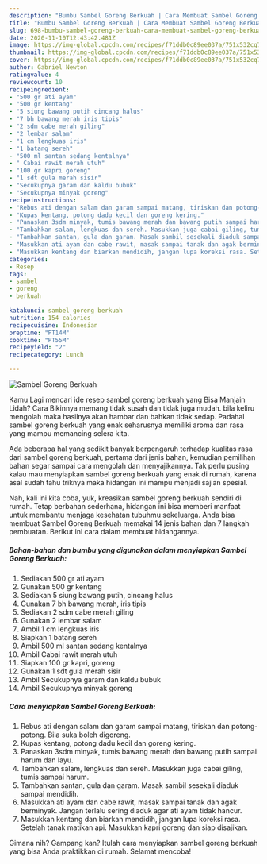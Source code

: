 ```yaml
---
description: "Bumbu Sambel Goreng Berkuah | Cara Membuat Sambel Goreng Berkuah Yang Mudah Dan Praktis"
title: "Bumbu Sambel Goreng Berkuah | Cara Membuat Sambel Goreng Berkuah Yang Mudah Dan Praktis"
slug: 698-bumbu-sambel-goreng-berkuah-cara-membuat-sambel-goreng-berkuah-yang-mudah-dan-praktis
date: 2020-11-10T12:43:42.481Z
image: https://img-global.cpcdn.com/recipes/f71ddb0c89ee037a/751x532cq70/sambel-goreng-berkuah-foto-resep-utama.jpg
thumbnail: https://img-global.cpcdn.com/recipes/f71ddb0c89ee037a/751x532cq70/sambel-goreng-berkuah-foto-resep-utama.jpg
cover: https://img-global.cpcdn.com/recipes/f71ddb0c89ee037a/751x532cq70/sambel-goreng-berkuah-foto-resep-utama.jpg
author: Gabriel Newton
ratingvalue: 4
reviewcount: 10
recipeingredient:
- "500 gr ati ayam"
- "500 gr kentang"
- "5 siung bawang putih cincang halus"
- "7 bh bawang merah iris tipis"
- "2 sdm cabe merah giling"
- "2 lembar salam"
- "1 cm lengkuas iris"
- "1 batang sereh"
- "500 ml santan sedang kentalnya"
- " Cabai rawit merah utuh"
- "100 gr kapri goreng"
- "1 sdt gula merah sisir"
- "Secukupnya garam dan kaldu bubuk"
- "Secukupnya minyak goreng"
recipeinstructions:
- "Rebus ati dengan salam dan garam sampai matang, tiriskan dan potong-potong. Bila suka boleh digoreng."
- "Kupas kentang, potong dadu kecil dan goreng kering."
- "Panaskan 3sdm minyak, tumis bawang merah dan bawang putih sampai harum dan layu."
- "Tambahkan salam, lengkuas dan sereh. Masukkan juga cabai giling, tumis sampai harum."
- "Tambahkan santan, gula dan garam. Masak sambil sesekali diaduk sampai mendidih."
- "Masukkan ati ayam dan cabe rawit, masak sampai tanak dan agak berminyak. Jangan terlalu sering diaduk agar ati ayam tidak hancur."
- "Masukkan kentang dan biarkan mendidih, jangan lupa koreksi rasa. Setelah tanak matikan api. Masukkan kapri goreng dan siap disajikan."
categories:
- Resep
tags:
- sambel
- goreng
- berkuah

katakunci: sambel goreng berkuah 
nutrition: 154 calories
recipecuisine: Indonesian
preptime: "PT14M"
cooktime: "PT55M"
recipeyield: "2"
recipecategory: Lunch

---
```



![Sambel Goreng Berkuah](https://img-global.cpcdn.com/recipes/f71ddb0c89ee037a/751x532cq70/sambel-goreng-berkuah-foto-resep-utama.jpg)

Kamu Lagi mencari ide resep sambel goreng berkuah yang Bisa Manjain Lidah? Cara Bikinnya memang tidak susah dan tidak juga mudah. bila keliru mengolah maka hasilnya akan hambar dan bahkan tidak sedap. Padahal sambel goreng berkuah yang enak seharusnya memiliki aroma dan rasa yang mampu memancing selera kita.



Ada beberapa hal yang sedikit banyak berpengaruh terhadap kualitas rasa dari sambel goreng berkuah, pertama dari jenis bahan, kemudian pemilihan bahan segar sampai cara mengolah dan menyajikannya. Tak perlu pusing kalau mau menyiapkan sambel goreng berkuah yang enak di rumah, karena asal sudah tahu triknya maka hidangan ini mampu menjadi sajian spesial.


Nah, kali ini kita coba, yuk, kreasikan sambel goreng berkuah sendiri di rumah. Tetap berbahan sederhana, hidangan ini bisa memberi manfaat untuk membantu menjaga kesehatan tubuhmu sekeluarga. Anda bisa membuat Sambel Goreng Berkuah memakai 14 jenis bahan dan 7 langkah pembuatan. Berikut ini cara dalam membuat hidangannya.

<!--inarticleads1-->

##### Bahan-bahan dan bumbu yang digunakan dalam menyiapkan Sambel Goreng Berkuah:

1. Sediakan 500 gr ati ayam
1. Gunakan 500 gr kentang
1. Sediakan 5 siung bawang putih, cincang halus
1. Gunakan 7 bh bawang merah, iris tipis
1. Sediakan 2 sdm cabe merah giling
1. Gunakan 2 lembar salam
1. Ambil 1 cm lengkuas iris
1. Siapkan 1 batang sereh
1. Ambil 500 ml santan sedang kentalnya
1. Ambil  Cabai rawit merah utuh
1. Siapkan 100 gr kapri, goreng
1. Gunakan 1 sdt gula merah sisir
1. Ambil Secukupnya garam dan kaldu bubuk
1. Ambil Secukupnya minyak goreng




<!--inarticleads2-->

##### Cara menyiapkan Sambel Goreng Berkuah:

1. Rebus ati dengan salam dan garam sampai matang, tiriskan dan potong-potong. Bila suka boleh digoreng.
1. Kupas kentang, potong dadu kecil dan goreng kering.
1. Panaskan 3sdm minyak, tumis bawang merah dan bawang putih sampai harum dan layu.
1. Tambahkan salam, lengkuas dan sereh. Masukkan juga cabai giling, tumis sampai harum.
1. Tambahkan santan, gula dan garam. Masak sambil sesekali diaduk sampai mendidih.
1. Masukkan ati ayam dan cabe rawit, masak sampai tanak dan agak berminyak. Jangan terlalu sering diaduk agar ati ayam tidak hancur.
1. Masukkan kentang dan biarkan mendidih, jangan lupa koreksi rasa. Setelah tanak matikan api. Masukkan kapri goreng dan siap disajikan.




Gimana nih? Gampang kan? Itulah cara menyiapkan sambel goreng berkuah yang bisa Anda praktikkan di rumah. Selamat mencoba!
